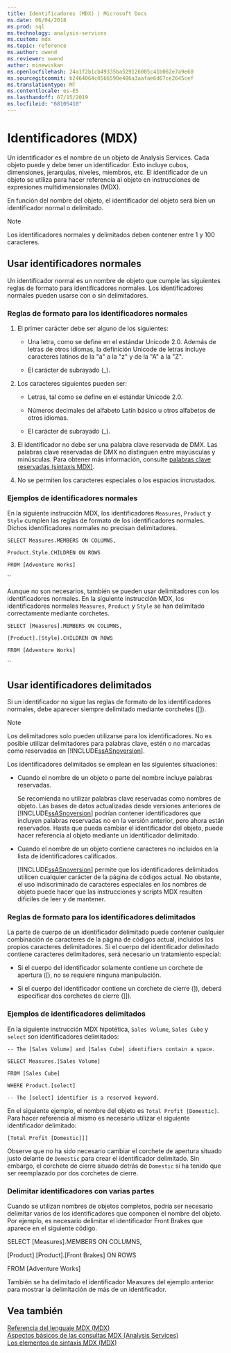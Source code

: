 ```yaml
---
title: Identificadores (MDX) | Microsoft Docs
ms.date: 06/04/2018
ms.prod: sql
ms.technology: analysis-services
ms.custom: mdx
ms.topic: reference
ms.author: owend
ms.reviewer: owend
author: minewiskan
ms.openlocfilehash: 24a1f2b1cb49335ba529126005c41b062e7a9e60
ms.sourcegitcommit: b2464064c0566590e486a3aafae6d67ce2645cef
ms.translationtype: MT
ms.contentlocale: es-ES
ms.lasthandoff: 07/15/2019
ms.locfileid: "68105410"
---
```

# <a name="identifiers-mdx"></a>Identificadores (MDX)


  Un identificador es el nombre de un objeto de Analysis Services. Cada objeto puede y debe tener un identificador. Esto incluye cubos, dimensiones, jerarquías, niveles, miembros, etc. El identificador de un objeto se utiliza para hacer referencia al objeto en instrucciones de expresiones multidimensionales (MDX).  
  
 En función del nombre del objeto, el identificador del objeto será bien un identificador normal o delimitado.  
  
> [!NOTE]  
>  Los identificadores normales y delimitados deben contener entre 1 y 100 caracteres.  
  
## <a name="using-regular-identifiers"></a>Usar identificadores normales  
 Un identificador normal es un nombre de objeto que cumple las siguientes reglas de formato para identificadores normales. Los identificadores normales pueden usarse con o sin delimitadores.  
  
### <a name="formatting-rules-for-regular-identifiers"></a>Reglas de formato para los identificadores normales  
  
1.  El primer carácter debe ser alguno de los siguientes:  
  
    -   Una letra, como se define en el estándar Unicode 2.0. Además de letras de otros idiomas, la definición Unicode de letras incluye caracteres latinos de la "a" a la "z" y de la "A" a la "Z".  
  
    -   El carácter de subrayado (_).  
  
2.  Los caracteres siguientes pueden ser:  
  
    -   Letras, tal como se define en el estándar Unicode 2.0.  
  
    -   Números decimales del alfabeto Latín básico u otros alfabetos de otros idiomas.  
  
    -   El carácter de subrayado (_).  
  
3.  El identificador no debe ser una palabra clave reservada de DMX. Las palabras clave reservadas de DMX no distinguen entre mayúsculas y minúsculas. Para obtener más información, consulte [palabras clave reservadas &#40;sintaxis MDX&#41;](../mdx/reserved-keywords-mdx-syntax.md).  
  
4.  No se permiten los caracteres especiales o los espacios incrustados.  
  
### <a name="examples-of-regular-identifiers"></a>Ejemplos de identificadores normales  
 En la siguiente instrucción MDX, los identificadores `Measures`, `Product` y `Style` cumplen las reglas de formato de los identificadores normales. Dichos identificadores normales no precisan delimitadores.  
  
 `SELECT Measures.MEMBERS ON COLUMNS,`  
  
 `Product.Style.CHILDREN ON ROWS`  
  
 `FROM [Adventure Works]`  
  
 ``  
  
 Aunque no son necesarios, también se pueden usar delimitadores con los identificadores normales. En la siguiente instrucción MDX, los identificadores normales `Measures`, `Product` y `Style` se han delimitado correctamente mediante corchetes.  
  
 `SELECT [Measures].MEMBERS ON COLUMNS,`  
  
 `[Product].[Style].CHILDREN ON ROWS`  
  
 `FROM [Adventure Works]`  
  
 ``  
  
## <a name="using-delimited-identifiers"></a>Usar identificadores delimitados  
 Si un identificador no sigue las reglas de formato de los identificadores normales, debe aparecer siempre delimitado mediante corchetes ([]).  
  
> [!NOTE]  
>  Los delimitadores solo pueden utilizarse para los identificadores. No es posible utilizar delimitadores para palabras clave, estén o no marcadas como reservadas en [!INCLUDE[ssASnoversion](../includes/ssasnoversion-md.md)].  
  
 Los identificadores delimitados se emplean en las siguientes situaciones:  
  
-   Cuando el nombre de un objeto o parte del nombre incluye palabras reservadas.  
  
     Se recomienda no utilizar palabras clave reservadas como nombres de objeto. Las bases de datos actualizadas desde versiones anteriores de [!INCLUDE[ssASnoversion](../includes/ssasnoversion-md.md)] podrían contener identificadores que incluyen palabras reservadas no en la versión anterior, pero ahora están reservados. Hasta que pueda cambiar el identificador del objeto, puede hacer referencia al objeto mediante un identificador delimitado.  
  
-   Cuando el nombre de un objeto contiene caracteres no incluidos en la lista de identificadores calificados.  
  
     [!INCLUDE[ssASnoversion](../includes/ssasnoversion-md.md)] permite que los identificadores delimitados utilicen cualquier carácter de la página de códigos actual. No obstante, el uso indiscriminado de caracteres especiales en los nombres de objeto puede hacer que las instrucciones y scripts MDX resulten difíciles de leer y de mantener.  
  
### <a name="formatting-rules-for-delimited-identifiers"></a>Reglas de formato para los identificadores delimitados  
 La parte de cuerpo de un identificador delimitado puede contener cualquier combinación de caracteres de la página de códigos actual, incluidos los propios caracteres delimitadores. Si el cuerpo del identificador delimitado contiene caracteres delimitadores, será necesario un tratamiento especial:  
  
-   Si el cuerpo del identificador solamente contiene un corchete de apertura ([), no se requiere ninguna manipulación.  
  
-   Si el cuerpo del identificador contiene un corchete de cierre (]), deberá especificar dos corchetes de cierre (]]).  
  
### <a name="examples-of-delimited-identifiers"></a>Ejemplos de identificadores delimitados  
 En la siguiente instrucción MDX hipotética, `Sales Volume`, `Sales Cube` y `select` son identificadores delimitados:  
  
 `-- The [Sales Volume] and [Sales Cube] identifiers contain a space.`  
  
 `SELECT Measures.[Sales Volume]`  
  
 `FROM [Sales Cube]`  
  
 `WHERE Product.[select]`  
  
 `-- The [select] identifier is a reserved keyword.`  
  
 En el siguiente ejemplo, el nombre del objeto es `Total Profit [Domestic]`. Para hacer referencia al mismo es necesario utilizar el siguiente identificador delimitado:  
  
 `[Total Profit [Domestic]]]`  
  
 Observe que no ha sido necesario cambiar el corchete de apertura situado justo delante de `Domestic` para crear el identificador delimitado. Sin embargo, el corchete de cierre situado detrás de `Domestic` sí ha tenido que ser reemplazado por dos corchetes de cierre.  
  
### <a name="delimiting-identifiers-with-multiple-parts"></a>Delimitar identificadores con varias partes  
 Cuando se utilizan nombres de objetos completos, podría ser necesario delimitar varios de los identificadores que componen el nombre del objeto. Por ejemplo, es necesario delimitar el identificador Front Brakes que aparece en el siguiente código.  
  
 SELECT [Measures].MEMBERS ON COLUMNS,  
  
 [Product].[Product].[Front Brakes] ON ROWS  
  
 FROM [Adventure Works]  
  
 También se ha delimitado el identificador Measures del ejemplo anterior para mostrar la delimitación de más de un identificador.  
  
## <a name="see-also"></a>Vea también  
 [Referencia del lenguaje MDX &#40;MDX&#41;](../mdx/mdx-language-reference-mdx.md)   
 [Aspectos básicos de las consultas MDX &#40;Analysis Services&#41;](../analysis-services/multidimensional-models/mdx/mdx-query-fundamentals-analysis-services.md)   
 [Los elementos de sintaxis MDX &#40;MDX&#41;](../mdx/mdx-syntax-elements-mdx.md)  
  
  
